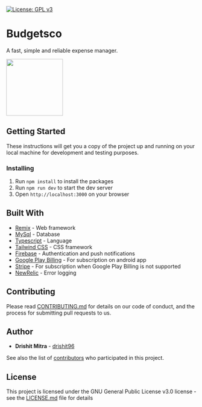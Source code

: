 [![License: GPL v3](https://img.shields.io/badge/License-GPLv3-blue.svg)](https://github.com/drishit96/budgetsco/blob/main/LICENSE)

# Budgetsco

A fast, simple and reliable expense manager.

[<img src="https://user-images.githubusercontent.com/13049630/167261179-740abe4c-30a5-40e1-9dbd-2e5e501e5a32.png" width="150" />](https://play.google.com/store/apps/details?id=com.app.budgetsco)

## Getting Started

These instructions will get you a copy of the project up and running on your local machine for development and testing purposes.

### Installing

1. Run `npm install` to install the packages
2. Run `npm run dev` to start the dev server
3. Open `http://localhost:3000` on your browser

## Built With

- [Remix](https://remix.run/) - Web framework
- [MySql](https://www.mysql.com/) - Database
- [Typescript](https://www.typescriptlang.org/) - Language
- [Tailwind CSS](https://tailwindcss.com/) - CSS framework
- [Firebase](https://firebase.google.com/docs/) - Authentication and push notifications
- [Google Play Billing](https://developer.android.com/google/play/billing/integrate) - For subscription on android app
- [Stripe](https://stripe.com/) - For subscription when Google Play Billing is not supported
- [NewRelic](https://newrelic.com/) - Error logging

## Contributing

Please read [CONTRIBUTING.md](https://github.com/drishit96/budgetsco/blob/main/CONTRIBUTING.md) for details on our code of conduct, and the process for submitting pull requests to us.

## Author

- **Drishit Mitra** - [drishit96](https://github.com/drishit96)

See also the list of [contributors](https://github.com/drishit96/budgetsco/graphs/contributors) who participated in this project.

## License

This project is licensed under the GNU General Public License v3.0 license - see the [LICENSE.md](https://github.com/drishit96/budgetsco/blob/main/LICENSE) file for details
